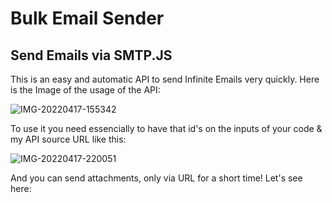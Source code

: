 <html style="scroll-behavior: smooth;">
<strong><h1>Bulk Email Sender</h1></strong>
<h2>Send Emails via SMTP.JS</h2>

<p>This is an easy and automatic API to send Infinite Emails very quickly. Here is the Image of the usage of the API:</p>

<img src="https://i.ibb.co/9V0dHQP/IMG-20220417-155342.jpg" alt="IMG-20220417-155342" border="0"><br />

<p>To use it you need essencially to have that id's on the inputs of your code & my API source URL like this:</p>

<img src="https://i.ibb.co/y6n2950/IMG-20220417-220051.jpg" alt="IMG-20220417-220051" border="0"><br /><p></p>

<p>And you can send attachments, only via URL for a short time! Let's see here: </p>

</html>
